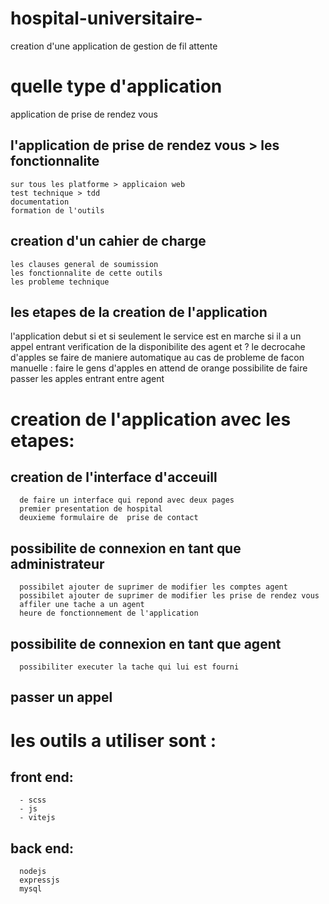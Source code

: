 # hospital-universitaire-
creation d'une application de gestion de fil attente 

# quelle type d'application
application de prise de rendez vous
## l'application de prise de rendez vous > les fonctionnalite 
    sur tous les platforme > applicaion web
    test technique > tdd
    documentation 
    formation de l'outils


## creation d'un cahier de charge 
    les clauses general de soumission
    les fonctionnalite de cette outils 
    les probleme technique 




## les etapes de la creation de l'application
 l'application debut si et si seulement le service est en marche
 si il a un appel entrant verification de la disponibilite des agent et ? 
 le decrocahe d'apples se faire de maniere automatique au cas de probleme de facon manuelle 
 : faire le gens d'apples en attend de orange
 possibilite de faire passer les apples entrant entre agent


# creation de l'application avec les etapes:
   
   ## creation de l'interface d'acceuill
      de faire un interface qui repond avec deux pages
      premier presentation de hospital
      deuxieme formulaire de  prise de contact
   ## possibilite de connexion en tant que administrateur 
      possibilet ajouter de suprimer de modifier les comptes agent
      possibilet ajouter de suprimer de modifier les prise de rendez vous
      affiler une tache a un agent 
      heure de fonctionnement de l'application
   ## possibilite de connexion en tant que agent 
      possibiliter executer la tache qui lui est fourni

   ## passer un appel 
      

# les outils a utiliser sont :
   
   ## front end: 
      - scss
      - js
      - vitejs
   ## back end:
      nodejs
      expressjs 
      mysql